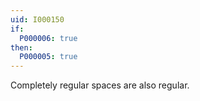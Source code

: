 ```yaml
---
uid: I000150
if:
  P000006: true
then:
  P000005: true
---
```


Completely regular spaces are also regular.

